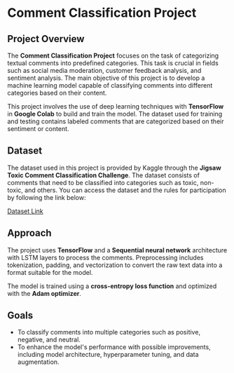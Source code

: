 # Comment Classification Project

## Project Overview

The **Comment Classification Project** focuses on the task of categorizing textual comments into predefined categories. This task is crucial in fields such as social media moderation, customer feedback analysis, and sentiment analysis. The main objective of this project is to develop a machine learning model capable of classifying comments into different categories based on their content.

This project involves the use of deep learning techniques with **TensorFlow** in **Google Colab** to build and train the model. The dataset used for training and testing contains labeled comments that are categorized based on their sentiment or content.

## Dataset

The dataset used in this project is provided by Kaggle through the **Jigsaw Toxic Comment Classification Challenge**. The dataset consists of comments that need to be classified into categories such as toxic, non-toxic, and others. You can access the dataset and the rules for participation by following the link below:

[Dataset Link ](https://www.kaggle.com/competitions/jigsaw-toxic-comment-classification-challenge/data)

## Approach

The project uses **TensorFlow** and a **Sequential neural network** architecture with LSTM layers to process the comments. Preprocessing includes tokenization, padding, and vectorization to convert the raw text data into a format suitable for the model.

The model is trained using a **cross-entropy loss function** and optimized with the **Adam optimizer**.

## Goals

- To classify comments into multiple categories such as positive, negative, and neutral.
- To enhance the model's performance with possible improvements, including model architecture, hyperparameter tuning, and data augmentation.
